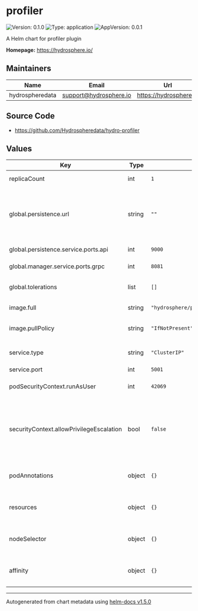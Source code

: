 # profiler

![Version: 0.1.0](https://img.shields.io/badge/Version-0.1.0-informational?style=flat-square) ![Type: application](https://img.shields.io/badge/Type-application-informational?style=flat-square) ![AppVersion: 0.0.1](https://img.shields.io/badge/AppVersion-0.0.1-informational?style=flat-square)

A Helm chart for profiler plugin

**Homepage:** <https://hydrosphere.io/>

## Maintainers

| Name | Email | Url |
| ---- | ------ | --- |
| hydrospheredata | support@hydrosphere.io | https://hydrosphere.io |

## Source Code

* <https://github.com/Hydrospheredata/hydro-profiler>

## Values

| Key | Type | Default | Description |
|-----|------|---------|-------------|
| replicaCount | int | `1` | number of replicas |
| global.persistence.url | string | `""` | Endpoint for the object storage. Compatible with S3 or Minio |
| global.persistence.service.ports.api | int | `9000` | Minio api port |
| global.manager.service.ports.grpc | int | `8081` | Manager grpc port |
| global.tolerations | list | `[]` | Tolerations for profiler pods |
| image.full | string | `"hydrosphere/profiler:2b37818b5dd323ab5bc4fae28b53485606703145"` | profiler image |
| image.pullPolicy | string | `"IfNotPresent"` | profiler image pull policy |
| service.type | string | `"ClusterIP"` | Kubernetes Service type |
| service.port | int | `5001` | profiler port |
| podSecurityContext.runAsUser | int | `42069` | User ID for the container |
| securityContext.allowPrivilegeEscalation | bool | `false` | Container child process can gain more privileges than its parent |
| podAnnotations | object | `{}` | Map of annotations to add to the pods |
| resources | object | `{}` | Map of resources to add to the pods |
| nodeSelector | object | `{}` | Node labels for profiler pods assignment |
| affinity | object | `{}` | Affinity for profiler pods assignment |

----------------------------------------------
Autogenerated from chart metadata using [helm-docs v1.5.0](https://github.com/norwoodj/helm-docs/releases/v1.5.0)
